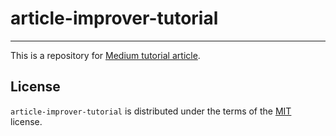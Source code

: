 # article-improver-tutorial
-----

This is a repository for [Medium tutorial article](https://vitalii-honchar.medium.com/the-guide-to-developing-a-python-cli-application-with-chatgpt-bf836a0d434a).

## License

`article-improver-tutorial` is distributed under the terms of the [MIT](https://spdx.org/licenses/MIT.html) license.
